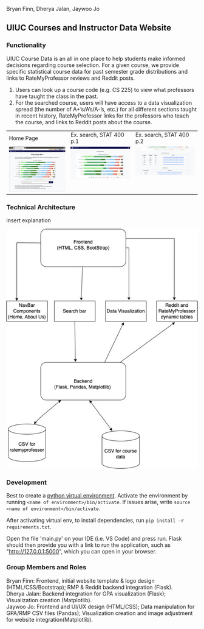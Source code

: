 Bryan Finn, Dherya Jalan, Jaywoo Jo

## UIUC Courses and Instructor Data Website

### Functionality
UIUC Course Data is an all in one place to help students make informed decisions
regarding course selection. For a given course, we provide specific statistical course data for past semester
grade distributions and links to RateMyProfessor reviews and Reddit posts.

1. Users can look up a course code (e.g. CS 225) to view what professors have
taught the class in the past.
2. For the searched course, users will have access to a data visualization spread (the number of A+’s/A’s/A-’s, etc.) for all different sections taught in recent history, RateMyProfessor links for the professors who teach the course, and links to Reddit posts about the course.

<table>
  <tr>
    <td> Home Page</td>
     <td> Ex. search, STAT 400 p.1 </td>
     <td> Ex. search, STAT 400 p.2</td>
  </tr>
  <tr>
    <td valign="top"><img src="https://github.com/CS222-UIUC/course-project-group-negative-4/blob/main/README-Images/1.png"></td>
    <td valign="top"><img src="https://github.com/CS222-UIUC/course-project-group-negative-4/blob/main/README-Images/2.png"></td>
    <td valign="top"><img src="https://github.com/CS222-UIUC/course-project-group-negative-4/blob/main/README-Images/3.png"></td>
  </tr>
 </table>

### Technical Architecture
insert explanation

![Technical Architecture Image](https://github.com/CS222-UIUC/course-project-group-negative-4/blob/main/README-Images/CS222-Framework.jpeg)

### Development
Best to create a [python virtual environment](https://phoenixnap.com/kb/install-flask#ftoc-heading-6). 
Activate the environment by running ```<name of environment>/bin/activate```. If issues arise, write ```source <name of environment>/bin/activate```.

After activating virtual env, to install dependencies, run ```pip install -r requirements.txt```.

Open the file 'main.py' on your IDE (i.e. VS Code) and press run. Flask should then provide you with a link to run the application, such as "http://127.0.0.1:5000", which you can open in your browser.

### Group Members and Roles
Bryan Finn: Frontend, initial website template & logo design (HTML/CSS/Bootstrap); RMP & Reddit backend integration (Flask).  
Dherya Jalan: Backend integration for GPA visualization (Flask); Visualization creation (Matplotlib).  
Jaywoo Jo: Frontend and UI/UX design (HTML/CSS); Data manipulation for GPA/RMP CSV files (Pandas); Visualization creation and image adjustment for website integration(Matplotlib).  

